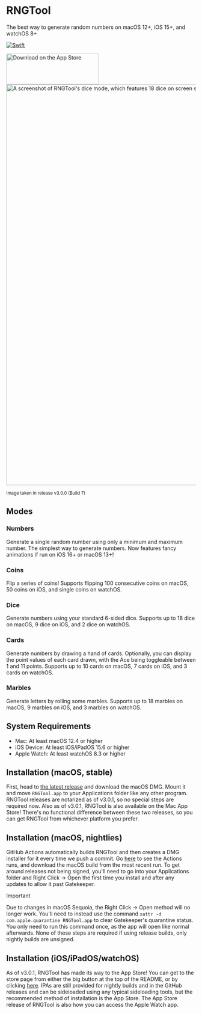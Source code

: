 # RNGTool
The best way to generate random numbers on macOS 12+, iOS 15+, and watchOS 8+

[![Swift](https://github.com/NCX-Programming/RNGTool/actions/workflows/swift.yml/badge.svg)](https://github.com/NCX-Programming/RNGTool/actions/workflows/swift.yml)

<a href="https://apps.apple.com/us/app/rngtool/id6748287907?itscg=30200&itsct=apps_box_badge&mttnsubad=6748287907" style="display: inline-block;">
    <img src="https://toolbox.marketingtools.apple.com/api/v2/badges/download-on-the-app-store/black/en-us?releaseDate=1751846400" alt="Download on the App Store" style="width: 246px; height: 82px; vertical-align: middle; object-fit: contain;" />
</a>

<img width="1067" alt="A screenshot of RNGTool's dice mode, which features 18 dice on screen showing different results." src="https://github.com/user-attachments/assets/5031a060-0ac3-4c01-99ee-b36de0f7d14e" />

<sup>Image taken in release v3.0.0 (Build 7)</sup>

## Modes
### Numbers
Generate a single random number using only a minimum and maximum number. The simplest way to generate numbers. Now features fancy animations if run on iOS 16+ or macOS 13+!
### Coins
Flip a series of coins! Supports flipping 100 consecutive coins on macOS, 50 coins on iOS, and single coins on watchOS.
### Dice
Generate numbers using your standard 6-sided dice. Supports up to 18 dice on macOS, 9 dice on iOS, and 2 dice on watchOS.
### Cards
Generate numbers by drawing a hand of cards. Optionally, you can display the point values of each card drawn, with the Ace being toggleable between 1 and 11 points. Supports up to 10 cards on macOS, 7 cards on iOS, and 3 cards on watchOS.
### Marbles
Generate letters by rolling some marbles. Supports up to 18 marbles on macOS, 9 marbles on iOS, and 3 marbles on watchOS.
## System Requirements
- Mac: At least macOS 12.4 or higher
- iOS Device: At least iOS/iPadOS 15.6 or higher
- Apple Watch: At least watchOS 8.3 or higher

## Installation (macOS, stable)
First, head to [the latest release](https://github.com/NCX-Programming/RNGTool/releases/latest) and download the macOS DMG. Mount it and move `RNGTool.app` to your Applications folder like any other program. RNGTool releases are notarized as of v3.0.1, so no special steps are required now. Also as of v3.0.1, RNGTool is also available on the Mac App Store! There's no functional difference between these two releases, so you can get RNGTool from whichever platform you prefer.

## Installation (macOS, nightlies)
GitHub Actions automatically builds RNGTool and then creates a DMG installer for it every time we push a commit. Go [here](https://github.com/NCX-Programming/RNGTool/actions) to see the Actions runs, and download the macOS build from the most recent run. To get around releases not being signed, you'll need to go into your Applications folder and Right Click -> Open the first time you install and after any updates to allow it past Gatekeeper.

> [!IMPORTANT]  
> Due to changes in macOS Sequoia, the Right Click -> Open method will no longer work. You'll need to instead use the command `xattr -d com.apple.quarantine RNGTool.app` to clear Gatekeeper's quarantine status. You only need to run this command once, as the app will open like normal afterwards. None of these steps are required if using release builds, only nightly builds are unsigned.

## Installation (iOS/iPadOS/watchOS)
As of v3.0.1, RNGTool has made its way to the App Store! You can get to the store page from either the big button at the top of the README, or by clicking [here](https://apps.apple.com/us/app/rngtool/id6748287907). IPAs are still provided for nightly builds and in the GitHub releases and can be sideloaded using any typical sideloading tools, but the recommended method of installation is the App Store. The App Store release of RNGTool is also how you can access the Apple Watch app.
